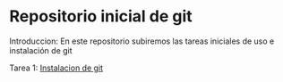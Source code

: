 # Repositorio inicial de git 

Introduccion: 
En este repositorio subiremos las tareas iniciales de uso e instalación de git

Tarea 1: [Instalacion de git](instalacion.MD)
